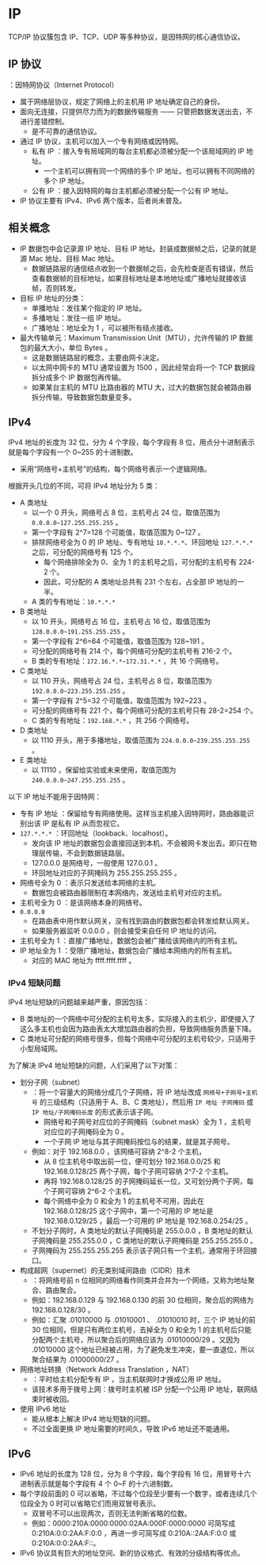 # IP

TCP/IP 协议簇包含 IP、TCP、UDP 等多种协议，是因特网的核心通信协议。

## IP 协议

：因特网协议（Internet Protocol）
- 属于网络层协议，规定了网络上的主机用 IP 地址确定自己的身份。
- 面向无连接，只提供尽力而为的数据传输服务 —— 只管把数据发送出去，不进行差错控制。
  - 是不可靠的通信协议。
- 通过 IP 协议，主机可以加入一个专有网络或因特网。
  - 私有 IP ：接入专有局域网的每台主机都必须被分配一个该局域网的 IP 地址。
    - 一个主机可以拥有同一个网络的多个 IP 地址，也可以拥有不同网络的多个 IP 地址。
  - 公有 IP ：接入因特网的每台主机都必须被分配一个公有 IP 地址。
- IP 协议主要有 IPv4、IPv6 两个版本，后者尚未普及。

## 相关概念

- IP 数据包中会记录源 IP 地址、目标 IP 地址。封装成数据帧之后，记录的就是源 Mac 地址、目标 Mac 地址。
  - 数据链路层的通信结点收到一个数据帧之后，会先检查是否有错误，然后查看数据帧的目标地址，如果目标地址是本地地址或广播地址就接收该帧，否则转发。
- 目标 IP 地址的分类：
  - 单播地址：发往某个指定的 IP 地址。
  - 多播地址：发往一组 IP 地址。
  - 广播地址：地址全为 1 ，可以被所有结点接收。
- 最大传输单元：Maximum Transmission Unit（MTU），允许传输的 IP 数据包的最大大小，单位 Bytes 。
  - 这是数据链路层的概念，主要由网卡决定。
  - 以太网中网卡的 MTU 通常设置为 1500 ，因此经常会将一个 TCP 数据段拆分成多个 IP 数据包再传输。
  - 如果某台主机的 MTU 比路由器的 MTU 大，过大的数据包就会被路由器拆分传输，导致数据包数量变多。

## IPv4

IPv4 地址的长度为 32 位，分为 4 个字段，每个字段有 8 位，用点分十进制表示就是每个字段有一个 0~255 的十进制数。
- 采用“网络号+主机号”的结构，每个网络号表示一个逻辑网络。

根据开头几位的不同，可将 IPv4 地址分为 5 类：
- A 类地址
  - 以一个 0 开头，网络号占 8 位，主机号占 24 位，取值范围为 `0.0.0.0~127.255.255.255` 。
  - 第一个字段有 2^7=128 个可能值，取值范围为 0~127 。
  - 排除网络号全为 0 的 IP 地址、专有地址 `10.*.*.*`、环回地址 `127.*.*.*` 之后，可分配的网络号有 125 个。
    - 每个网络排除全为 0、全为 1 的主机号之后，可分配的主机号有 224-2 个。
    - 因此，可分配的 A 类地址总共有 231 个左右，占全部 IP 地址的一半。
  - A 类的专有地址：`10.*.*.*`
- B 类地址
  - 以 10 开头，网络号占 16 位，主机号占 16 位，取值范围为 `128.0.0.0~191.255.255.255` 。
  - 第一个字段有 2^6=64 个可能值，取值范围为 128~191 。
  - 可分配的网络号有 214 个，每个网络可分配的主机号有 216-2 个。
  - B 类的专有地址：`172.16.*.*~172.31.*.*` ，共 16 个网络号。
- C 类地址
  - 以 110 开头，网络号占 24 位，主机号占 8 位，取值范围为 `192.0.0.0~223.255.255.255` 。
  - 第一个字段有 2^5=32 个可能值，取值范围为 192~223 。
  - 可分配的网络号有 221 个，每个网络可分配的主机号只有 28-2=254 个。
  - C 类的专有地址：`192.168.*.*` ，共 256 个网络号。
- D 类地址
  - 以 1110 开头，用于多播地址，取值范围为 `224.0.0.0~239.255.255.255` 。
- E 类地址
  - 以 11110 ，保留给实验或未来使用，取值范围为 `240.0.0.0~247.255.255.255` 。

以下 IP 地址不能用于因特网：
- 专有 IP 地址   ：保留给专有网络使用。这样当主机接入因特网时，路由器能识别出该 IP 是私有 IP 从而忽视它。
- `127.*.*.*`  ：环回地址（lookback、localhost）。
  - 发向该 IP 地址的数据包会直接回送到本机，不会被网卡发出去。即只在物理层传输，不会到数据链路层。
  - 127.0.0.0 是网络号，一般使用 127.0.0.1 。
  - 环回地址对应的子网掩码为 255.255.255.255 。
- 网络号全为 0   ：表示只发送给本网络的主机。
  - 数据包会被路由器限制在本网络内，发送给主机号对应的主机。
- 主机号全为 0   ：是该网络本身的网络号。
- `0.0.0.0`
  - 在路由表中用作默认网关，没有找到路由的数据包都会转发给默认网关。
  - 如果服务器监听 0.0.0.0 ，则会接受来自任何 IP 地址的访问。
- 主机号全为 1   ：直接广播地址，数据包会被广播给该网络内的所有主机。
- IP 地址全为 1   ：受限广播地址，数据包会广播给本网络内的所有主机。
  - 对应的 MAC 地址为 ffff.ffff.ffff 。

### IPv4 短缺问题

IPv4 地址短缺的问题越来越严重，原因包括：
- B 类地址的一个网络中可分配的主机号太多，实际接入的主机少，即使接入了这么多主机也会因为路由表太大增加路由器的负担，导致网络服务质量下降。
- C 类地址可分配的网络号很多，但每个网络中可分配的主机号较少，只适用于小型局域网。

为了解决 IPv4 地址短缺的问题，人们采用了以下对策：
- 划分子网（subnet）
  - ：将一个容量大的网络分成几个子网络，将 IP 地址改成 `网络号+子网号+主机号` 的三级结构（只适用于 A、B、C 类地址），然后用 `IP 地址 子网掩码` 或 ` IP 地址/子网掩码长度` 的形式表示该子网。
    - 网络号和子网号对应位的子网掩码（subnet mask）全为 1 ，主机号对应位的子网掩码全为 0 。
    - 一个子网 IP 地址与其子网掩码按位与的结果，就是其子网号。
  - 例如：对于 192.168.0.0 ，该网络可容纳 2^8-2 个主机，
    - 从 8 位主机号中取出前一位，便可划分 192.168.0.0/25 和 192.168.0.128/25 两个子网，每个子网可容纳 2^7-2 个主机。
    - 再将 192.168.0.128/25 的子网掩码延长一位，又可划分两个子网，每个子网可容纳 2^6-2 个主机。
    - 每个网络中全为 0 和全为 1 的主机号不可用，因此在 192.168.0.128/25 这个子网中，第一个可用的 IP 地址是 192.168.0.129/25 ，最后一个可用的 IP 地址是 192.168.0.254/25 。
  - 不划分子网时，A 类地址的默认子网掩码是 255.0.0.0 ，B 类地址的默认子网掩码是 255.255.0.0 ，C 类地址的默认子网掩码是 255.255.255.0 。
  - 子网掩码为 255.255.255.255 表示该子网只有一个主机，通常用于环回接口。
- 构成超网（supernet）的无类别域间路由（CIDR）技术
  - ：将网络号前 n 位相同的网络看作同类并合并为一个网络，又称为地址聚合、路由聚合。
  - 例如：192.168.0.129 与 192.168.0.130 的前 30 位相同，聚合后的网络为 192.168.0.128/30 。
  - 例如：汇聚 .01010000 与 .01010001 、 .01010010 时，三个 IP 地址的前 30 位相同，但是只有两位主机号，去掉全为 0 和全为 1 的主机号后只能分配两个主机号，所以聚合后的网络应该为 .01010000/29 。又因为 .01010000 这个地址已经被占用，为了避免发生冲突，要一直退位，所以聚合结果为 .01000000/27 。
- 网络地址转换（Network Address Translation ，NAT）
  - ：平时给主机分配专有 IP ，当主机联网时才换成公用 IP 地址。
  - 该技术多用于拨号上网：拨号时主机被 ISP 分配一个公用 IP 地址，联网结束时被收回。
- 使用 IPv6 地址
  - 能从根本上解决 IPv4 地址短缺的问题。
  - 不过全面更换 IP 地址需要的时间久，导致 IPv6 地址还不能通用。

## IPv6

- IPv6 地址的长度为 128 位，分为 8 个字段，每个字段有 16 位，用冒号十六进制表示就是每个字段有 4 个 0~F 的十六进制数。
- 每个字段前面的 0 可以省略，不过每个位段至少要有一个数字，或者连续几个位段全为 0 时可以省略它们而用双冒号表示。
  - 双冒号不可以出现两次，否则无法判断省略的位数。
  - 例如：0000:210A:0000:0000:02AA:000F:0000:0000 可简写成 0:210A:0:0:2AA:F:0:0 ，再进一步可简写成 0:210A::2AA:F:0:0 或 0:210A:0:0:2AA:F::。
- IPv6 协议具有巨大的地址空间、新的协议格式、有效的分级结构等优点。
